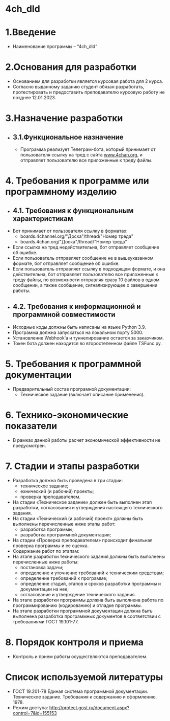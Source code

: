 # 4ch_dld
# 1.Введение
- Наименование программы – “4ch_dld”
# 2.Основания для разработки
- Основанием для разработки является курсовая работа для 2 курса.
- Согласно выданному заданию студент обязан разработать, протестировать и предоставить преподавателю курсовую работу не позднее 12.01.2023.
# 3.Назначение разработки
 - ## 3.1.Функциональное назначение
    - Программа реализует Телеграм-бота, который принимает от пользователя ссылку на тред с сайта www.4chan.org, и отправляет пользователю все приложенные к треду файлы.
# 4.	Требования к программе или программному изделию
   - ## 4.1.	Требования к функциональным характеристикам
   - Бот принимает от пользователя ссылку в форматах:
      - boards.4channel.org/"Доска"/thread/"Номер треда"
      - boards.4chan.org/"Доска"/thread/"Номер треда"
   - Если ссылка на тред недействительна, бот отправляет сообщение об ошибке.
   - Если пользователь отправляет сообщение не в вышеуказанном формате, бот отправляет сообщение об ошибке.
   - Если пользователь отправляет ссылку в подходящем формате, и она действительна, бот отправляет пользователю все приложенные к треду файлы, по возможности отправляя сразу 10 файлов в одном сообщении, а также сообщение, сигнализирующее о завершении работы.
  - ## 4.2.	Требования к информационной и программной совместимости
  - Исходные коды должны быть написаны на языке Python 3.9.
  - Программа должна запускаться на локальном порту 5000.
  - Установление Webhook’а и туннелирование остается за заказчиком.
  - Токен бота должен находится во второстепенном файле TSFunc.py.
# 5.	Требования к программной документации
- Предварительный состав програмной документации:
  - Техническое задание (включает описание применения).
# 6.	Технико-экономические показатели
- В рамках данной работы расчет экономической эффективности не предусмотрен.
# 7.	Стадии и этапы разработки
- Разработка должна быть проведена в три стадии:
  - техническое задание;
  - ехнический (и рабочий) проекты;
  - проверка преподавателем.
- На стадии «Техническое задание» должен быть выполнен этап разработки, согласования и утверждения настоящего технического задания.
- На стадии «Технический (и рабочий) проект» должны быть выполнены перечисленные ниже этапы работ:
  - разработка программы;
  - разработка программной документации;
- На стадии «Проверка преподавателем» происходит финальная проверка программы и ее оценка.
- Содержание работ по этапам:
- На этапе разработки технического задания должны быть выполнены перечисленные ниже работы:
  - постановка задачи;
  - определение и уточнение требований к техническим средствам;
  - определение требований к программе;
  - определение стадий, этапов и сроков разработки программы и документации на нее;
  - согласование и утверждение технического задания.
- На этапе разработки программы должна быть выполнена работа по программированию (кодированию) и отладке программы.
- На этапе разработки программной документации должна быть выполнена разработка программных документов в соответствии с требованиями ГОСТ 19.101-77.

# 8.	Порядок контроля и приема
- Контроль и прием работы осуществляются преподавателем.
# Список используемой литературы
- ГОСТ 19.201-78 Единая система программной документации. Техническое задание. Требования к содержанию и оформлению. 1978.
- Режим доступа: http://protect.gost.ru/document.aspx?control=7&id=155153
